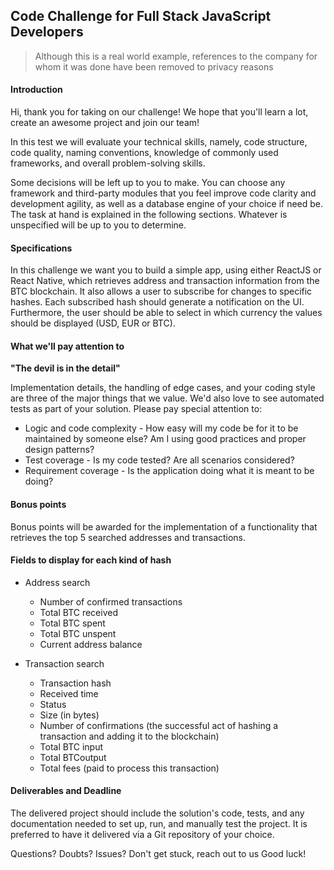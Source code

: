 ## Code Challenge for Full Stack JavaScript Developers

> Although this is a real world example, references to the company for whom it was done have been removed to privacy reasons

#### Introduction

Hi, thank you for taking on our challenge! We hope that you'll learn a lot, create an awesome project and join our team!

In this test we will evaluate your technical skills, namely, code structure, code quality, naming conventions, knowledge of commonly used frameworks, and overall problem-solving skills. 

Some decisions will be left up to you to make. You can choose any framework and third-party modules that you feel improve code clarity and development agility, as well as a database engine of your choice if need be. The task at hand is explained in the following sections. Whatever is unspecified will be up to you to determine.

#### Specifications

In this challenge we want you to build a simple app, using either ReactJS or React Native, which retrieves address and transaction information from the BTC blockchain. It also allows a user to subscribe for changes to specific hashes. Each subscribed hash should generate a notification on the UI. Furthermore, the user should be able to select in which currency the values should be displayed (USD, EUR or BTC).

#### What we'll pay attention to

__"The devil is in the detail"__

Implementation details, the handling of edge cases, and your coding style are three of the major things that we value. We'd also love to see automated tests as part of your solution. Please pay special attention to:
​
- Logic and code complexity - How easy will my code be for it to be maintained by someone else? Am I using good practices and proper design patterns?
- Test coverage - Is my code tested? Are all scenarios considered?
- Requirement coverage - Is the application doing what it is meant to be doing?

#### Bonus points

Bonus points will be awarded for the implementation of a functionality that retrieves the top 5 searched addresses and transactions.

#### Fields to display for each kind of hash

- Address search
    - Number of confirmed transactions
    - Total BTC received
    - Total BTC spent
    - Total BTC unspent
    - Current address balance

- Transaction search
    - Transaction hash
    - Received time
    - Status
    - Size (in bytes)
    - Number of confirmations (the successful act of hashing a transaction and adding it to the blockchain)
    - Total BTC input
    - Total BTCoutput
    - Total fees (paid to process this transaction)

#### Deliverables and Deadline

The delivered project should include the solution's code, tests, and any documentation needed to set up, run, and manually test the project. It is preferred to have it delivered via a Git repository of your choice.

Questions? Doubts? Issues? Don't get stuck, reach out to us
Good luck!
